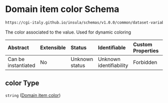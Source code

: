 # Domain item color Schema

```txt
https://cgi-italy.github.io/insula/schemas/v1.0.0/common/dataset-variable-domain.schema.json#/$defs/categoricalDomain/properties/values/items/properties/color
```

The color associated to the value. Used for dynamic coloring

| Abstract            | Extensible | Status         | Identifiable            | Custom Properties | Additional Properties | Access Restrictions | Defined In                                                                                                         |
| :------------------ | :--------- | :------------- | :---------------------- | :---------------- | :-------------------- | :------------------ | :----------------------------------------------------------------------------------------------------------------- |
| Can be instantiated | No         | Unknown status | Unknown identifiability | Forbidden         | Allowed               | none                | [dataset-variable-domain.schema.json\*](schemas/common/dataset-variable-domain.schema.json) |

## color Type

`string` ([Domain item color](dataset-variable-domain-defs-categorical-domain-properties-categorical-domain-values-categorical-domain-item-properties-domain-item-color.md))
